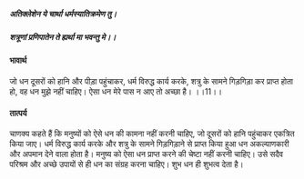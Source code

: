 ##### अतिक्लेशेन ये चार्था धर्मस्यातिक्रमेण तु।
##### शत्रूणां प्रणिपातेन ते ह्यर्था मा भवन्तु मे।। 

#### भावार्थ

जो धन दूसरों को हानि और पीड़ा पहुंचाकर, धर्म विरुद्ध कार्य करके, शत्रु के सामने गिड़गिड़ा कर प्राप्त होता हो, वह धन मुझे नहीं चाहिए। ऐसा धन मेरे पास न आए तो अच्छा है। ।।11।।

#### तात्पर्य

चाणक्य कहते हैं कि मनुष्यों को ऐसे धन की कामना नहीं करनी चाहिए, जो दूसरों को हानि पहुंचाकर एकत्रित किया जाए। धर्म विरुद्ध कार्य करके और शत्रु के सामने गिड़गिड़ाने से प्राप्त किया हुआ धन अकल्याणकारी और अपमान देने वाला होता है। मनुष्य को ऐसा धन प्राप्त करने की चेष्टा नहीं करनी चाहिए। उसे सदैव परिश्रम और अच्छे उपायों से ही धन का संग्रह करना चाहिए। शुभ धन ही शुभत्व देता है।